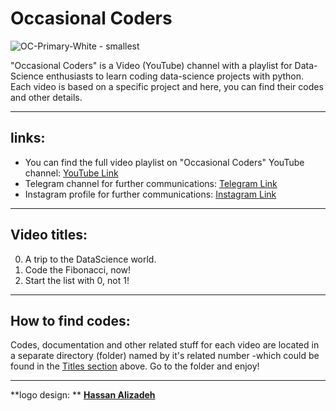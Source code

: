 # Occasional Coders
![OC-Primary-White - smallest](https://user-images.githubusercontent.com/62722056/113588260-2a35a280-9645-11eb-933b-c4be1bf7d3b1.png)

"Occasional Coders" is a Video (YouTube) channel with a playlist for Data-Science enthusiasts to learn coding data-science projects with python. Each video is based on a specific project and here, you can find their codes and other details.

***

## links:
* You can find the full video playlist on "Occasional Coders" YouTube channel: [YouTube Link](https://www.youtube.com/channel/UCfLqx41dF8w00LVKZGM9NRQ)
* Telegram channel for further communications: [Telegram Link](https://t.me/oc_coders)
* Instagram profile for further communications: [Instagram Link](http://instagram.com/oc_coders)


***

## Video titles:

0. A trip to the DataScience world.
1. Code the Fibonacci, now!
2. Start the list with 0, not 1!

***

## How to find codes:

Codes, documentation and other related stuff for each video are located in a separate directory (folder) named by it's related number -which could be found in the [Titles section](#video-titles) above. Go to the folder and enjoy!

***

**logo design: ** [**Hassan Alizadeh**](http://behence.net/hassanalizadeh) 

